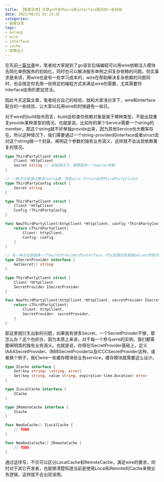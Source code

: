 ```yaml
---
title: 【极客日常】分享go开发中wire和interface配合的一些经验
date: 2025/06/01 02:19:33
categories:
- 极客日常
tags:
- Golang
- wire
- interface
- cache
- 依赖注入
---
```


在先前[一篇文章](https://utmhikari.top/2025/04/04/archiart/go_monorepo_wire/)中，笔者给大家提到了go语言后端编程可以用wire依赖注入模块去简化单例服务的初始化，同时也可以解决服务单例之间复杂依赖的问题。但实事求是来讲，用wire也是有一些学习成本的，wire在帮助解决复杂依赖的问题同时，也会限定你去用一些特定的编程方式来满足wire的需要，尤其需要你interface给用的更加灵活。

因此今天这篇文章，笔者结合自己的经验，就和大家浅分享下，wire和interface配合的一些经验，让大家以后用wire的时候避免一些坑。

<!-- more -->

对于wire的build指令而言，build会检查你依赖对象是属于哪种类型，不能出现重复provide某种类型的情况。也就是说，比如你的某个Service需要一个string的member，那这个string就不好单独provide出来，因为其他Service也大概率存在。所以这种情况下，我们需要通过一个string-provider的interface或者struct去对这个string做一个封装，阐明这个参数的独有业务涵义，这样就不会出现依赖重复的情况。

```go
type ThirdPartyClient struct {
    Client *HttpClient
    Secret string // 初始情况下，需要提供一个secret参数
}

// 一种方式是通过静态config拿，然后wire.Struct给到ThirdPartyClient
type ThirdPartyConfig struct {
    Secret string
}

type ThirdPartyClient struct {
    Client *HttpClient
    Config *ThirdPartyConfig
}

func NewThirdPartyClient(httpClient *HttpClient, config *ThirdPartyConfig) *ThirdPartyClient {
    return &ThirdPartyClient{
        Client: httpClient,
        Config: config,
    }
}

// 另一种方式是抽象一个SecretProvider的interface，可以处理动态获取Secret的情况
type ISecretProvider interface {
    GetSecret() string
}

type ThirdPartyClient struct {
    Client *HttpClient
    SecretProvider ISecretProvider
}

func NewThirdPartyClient(httpClient *HttpClient, secretProvider ISecretProvider) *ThirdPartyClient {
    return &ThirdPartyClient{
        Client: httpClient,
        SecretProvider: secretProvider,
    }
}
```

那这里就衍生出新的问题，如果我有很多Secret，一个SecretProvider不够，那怎么办？这个也好办，因为本质上来讲，对于每一个参与wire的实例，我们都需要阐明其的独有业务涵义。也就是说，你得在ISecretProvider基础上，定义IAAASecretProvider、IBBBSecretProvider以及ICCCSecretProvider这种。或者换个例子，我们wire一些缓存模块给业务service，缓存模块就需要这么设计。

```go
type ICache interface {
    Get(key string) (string, error)
    Set(key string, value string, expiration time.Duration) error
}

type ILocalCache interface {
    ICache
}

type IRemoteCache interface {
    ICache
}

func NewGoCache() ILocalCache {
    // TODO
}

func NewRedisCache() IRemoteCache {
    // TODO
}
```

通过这样写，不仅可以区分LocalCache和RemoteCache，满足wire的要求，同时对于其它开发者，也能够清楚知道当前是使用Local和Remote的Cache来做业务逻辑，这样就不会出现误用。
